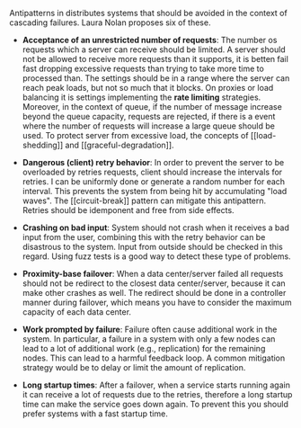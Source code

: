 Antipatterns in distributes systems that should be avoided in the context of cascading failures. Laura Nolan proposes six of these.

- **Acceptance of an unrestricted number of requests**: The number os requests which a server can receive should be limited. A server should not be allowed to receive more requests than it supports, it is betten fail fast dropping excessive requests than trying to take more time to processed than. The settings should be in a range where the server can reach peak loads, but not so much that it blocks. On proxies or load balancing it is settings implementing the **rate limiting** strategies. Moreover, in the context of queue, if the number of message increase beyond the queue capacity, requests are rejected, if there is a event where the number of requests will increase a large queue should be used. To protect server from excessive load, the concepts of [[load-shedding]] and [[graceful-degradation]].

- **Dangerous (client) retry behavior**: In order to prevent the server to be overloaded by retries requests, client should increase the intervals for retries. I can be uniformly done or generate a random number for each interval. This prevents the system from being hit by accumulating "load waves". The [[circuit-break]] pattern can mitigate this antipattern. Retries should be idemponent and free from side effects.

- **Crashing on bad input**: System should not crash when it receives a bad input from the user, combining this with the retry behavior can be disastrous to the system. Input from outside should be checked in this regard. Using fuzz tests is a good way to detect these type of problems.

- **Proximity-base failover**: When a data center/server failed all requests should not be redirect to the closest data center/server, because it can make other crashes as well. The redirect should be done in a controller manner during failover, which means you have to consider the maximum capacity of each data center.

- **Work prompted by failure**: Failure often cause additional work in the system. In particular, a failure in a system with only a few nodes can lead to a lot of additional work (e.g., replication) for the remaining nodes. This can lead to a harmful feedback loop. A common mitigation strategy would be to delay or limit the amount of replication.

- **Long startup times**: After a failover, when a service starts running again it can receive a lot of requests due to the retries, therefore a long startup time can make the service goes down again. To prevent this you should prefer systems with a fast startup time.